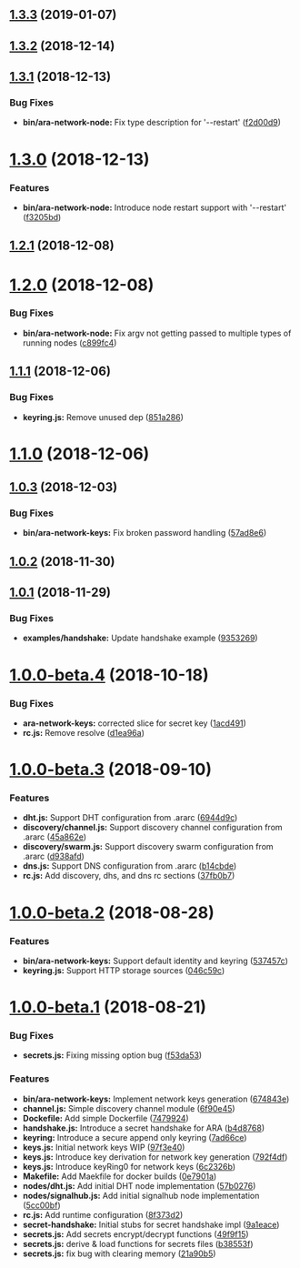 ## [1.3.3](https://github.com/AraBlocks/ara-network/compare/1.3.2...1.3.3) (2019-01-07)



## [1.3.2](https://github.com/AraBlocks/ara-network/compare/1.3.1...1.3.2) (2018-12-14)



## [1.3.1](https://github.com/AraBlocks/ara-network/compare/1.3.0...1.3.1) (2018-12-13)


### Bug Fixes

* **bin/ara-network-node:** Fix type description for '--restart' ([f2d00d9](https://github.com/AraBlocks/ara-network/commit/f2d00d9))



# [1.3.0](https://github.com/AraBlocks/ara-network/compare/1.2.1...1.3.0) (2018-12-13)


### Features

* **bin/ara-network-node:** Introduce node restart support with '--restart' ([f3205bd](https://github.com/AraBlocks/ara-network/commit/f3205bd))



## [1.2.1](https://github.com/AraBlocks/ara-network/compare/1.2.0...1.2.1) (2018-12-08)



# [1.2.0](https://github.com/AraBlocks/ara-network/compare/1.1.1...1.2.0) (2018-12-08)


### Bug Fixes

* **bin/ara-network-node:** Fix argv not getting passed to multiple types of running nodes ([c899fc4](https://github.com/AraBlocks/ara-network/commit/c899fc4))



## [1.1.1](https://github.com/AraBlocks/ara-network/compare/1.1.0...1.1.1) (2018-12-06)


### Bug Fixes

* **keyring.js:** Remove unused dep ([851a286](https://github.com/AraBlocks/ara-network/commit/851a286))



# [1.1.0](https://github.com/AraBlocks/ara-network/compare/1.0.3...1.1.0) (2018-12-06)



## [1.0.3](https://github.com/AraBlocks/ara-network/compare/1.0.2...1.0.3) (2018-12-03)


### Bug Fixes

* **bin/ara-network-keys:** Fix broken password handling ([57ad8e6](https://github.com/AraBlocks/ara-network/commit/57ad8e6))



## [1.0.2](https://github.com/AraBlocks/ara-network/compare/1.0.1...1.0.2) (2018-11-30)



## [1.0.1](https://github.com/AraBlocks/ara-network/compare/1.0.0-beta.4...1.0.1) (2018-11-29)


### Bug Fixes

* **examples/handshake:** Update handshake example ([9353269](https://github.com/AraBlocks/ara-network/commit/9353269))



# [1.0.0-beta.4](https://github.com/AraBlocks/ara-network/compare/1.0.0-beta.3...1.0.0-beta.4) (2018-10-18)


### Bug Fixes

* **ara-network-keys:** corrected slice for secret key ([1acd491](https://github.com/AraBlocks/ara-network/commit/1acd491))
* **rc.js:** Remove resolve ([d1ea96a](https://github.com/AraBlocks/ara-network/commit/d1ea96a))



# [1.0.0-beta.3](https://github.com/AraBlocks/ara-network/compare/1.0.0-beta.2...1.0.0-beta.3) (2018-09-10)


### Features

* **dht.js:** Support DHT configuration from .ararc ([6944d9c](https://github.com/AraBlocks/ara-network/commit/6944d9c))
* **discovery/channel.js:** Support discovery channel configuration from .ararc ([45a862e](https://github.com/AraBlocks/ara-network/commit/45a862e))
* **discovery/swarm.js:** Support discovery swarm configuration from .ararc ([d938afd](https://github.com/AraBlocks/ara-network/commit/d938afd))
* **dns.js:** Support DNS configuration from .ararc ([b14cbde](https://github.com/AraBlocks/ara-network/commit/b14cbde))
* **rc.js:** Add discovery, dhs, and dns rc sections ([37fb0b7](https://github.com/AraBlocks/ara-network/commit/37fb0b7))



# [1.0.0-beta.2](https://github.com/AraBlocks/ara-network/compare/1.0.0-beta.1...1.0.0-beta.2) (2018-08-28)


### Features

* **bin/ara-network-keys:** Support default identity and keyring ([537457c](https://github.com/AraBlocks/ara-network/commit/537457c))
* **keyring.js:** Support HTTP storage sources ([046c59c](https://github.com/AraBlocks/ara-network/commit/046c59c))



# [1.0.0-beta.1](https://github.com/AraBlocks/ara-network/compare/57b0276...1.0.0-beta.1) (2018-08-21)


### Bug Fixes

* **secrets.js:** Fixing missing option bug ([f53da53](https://github.com/AraBlocks/ara-network/commit/f53da53))


### Features

* **bin/ara-network-keys:** Implement network keys generation ([674843e](https://github.com/AraBlocks/ara-network/commit/674843e))
* **channel.js:** Simple discovery channel module ([6f90e45](https://github.com/AraBlocks/ara-network/commit/6f90e45))
* **Dockefile:** Add simple Dockerfile ([7479924](https://github.com/AraBlocks/ara-network/commit/7479924))
* **handshake.js:** Introduce a secret handshake for ARA ([b4d8768](https://github.com/AraBlocks/ara-network/commit/b4d8768))
* **keyring:** Introduce a secure append only keyring ([7ad66ce](https://github.com/AraBlocks/ara-network/commit/7ad66ce))
* **keys.js:** Initial network keys WIP ([97f3e40](https://github.com/AraBlocks/ara-network/commit/97f3e40))
* **keys.js:** Introduce key derivation for network key generation ([792f4df](https://github.com/AraBlocks/ara-network/commit/792f4df))
* **keys.js:** Introduce keyRing0 for network keys ([6c2326b](https://github.com/AraBlocks/ara-network/commit/6c2326b))
* **Makefile:** Add Maekfile for docker builds ([0e7901a](https://github.com/AraBlocks/ara-network/commit/0e7901a))
* **nodes/dht.js:** Add initial DHT node implementation ([57b0276](https://github.com/AraBlocks/ara-network/commit/57b0276))
* **nodes/signalhub.js:** Add initial signalhub node implementation ([5cc00bf](https://github.com/AraBlocks/ara-network/commit/5cc00bf))
* **rc.js:** Add runtime configuration ([8f373d2](https://github.com/AraBlocks/ara-network/commit/8f373d2))
* **secret-handshake:** Initial stubs for secret handshake impl ([9a1eace](https://github.com/AraBlocks/ara-network/commit/9a1eace))
* **secrets.js:** Add secrets encrypt/decrypt functions ([49f9f15](https://github.com/AraBlocks/ara-network/commit/49f9f15))
* **secrets.js:** derive & load functions for secrets files ([b38553f](https://github.com/AraBlocks/ara-network/commit/b38553f))
* **secrets.js:** fix bug with clearing memory ([21a90b5](https://github.com/AraBlocks/ara-network/commit/21a90b5))



